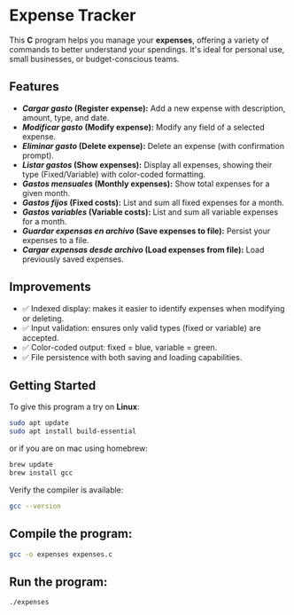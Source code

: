 # Expense Tracker

This **C** program helps you manage your **expenses**, offering a variety of commands to better understand your spendings. It's ideal for personal use, small businesses, or budget-conscious teams.

## Features

- **_Cargar gasto_ (Register expense):** Add a new expense with description, amount, type, and date.
- **_Modificar gasto_ (Modify expense):** Modify any field of a selected expense.
- **_Eliminar gasto_ (Delete expense):** Delete an expense (with confirmation prompt).
- **_Listar gastos_ (Show expenses):** Display all expenses, showing their type (Fixed/Variable) with color-coded formatting.
- **_Gastos mensuales_ (Monthly expenses):** Show total expenses for a given month.
- **_Gastos fijos_ (Fixed costs):** List and sum all fixed expenses for a month.
- **_Gastos variables_ (Variable costs):** List and sum all variable expenses for a month.
- **_Guardar expensas en archivo_ (Save expenses to file):** Persist your expenses to a file.
- **_Cargar expensas desde archivo_ (Load expenses from file):** Load previously saved expenses.

## Improvements

- ✅ Indexed display: makes it easier to identify expenses when modifying or deleting.
- ✅ Input validation: ensures only valid types (fixed or variable) are accepted.
- ✅ Color-coded output: fixed = blue, variable = green.
- ✅ File persistence with both saving and loading capabilities.

## Getting Started

To give this program a try on **Linux**:

```bash
sudo apt update
sudo apt install build-essential
```
or if you are on mac using homebrew:
  
```bash
brew update
brew install gcc
```
Verify the compiler is available:
  
```bash
gcc --version
```

## Compile the program:
  
```bash
gcc -o expenses expenses.c
```

## Run the program:
  
```bash
./expenses
```